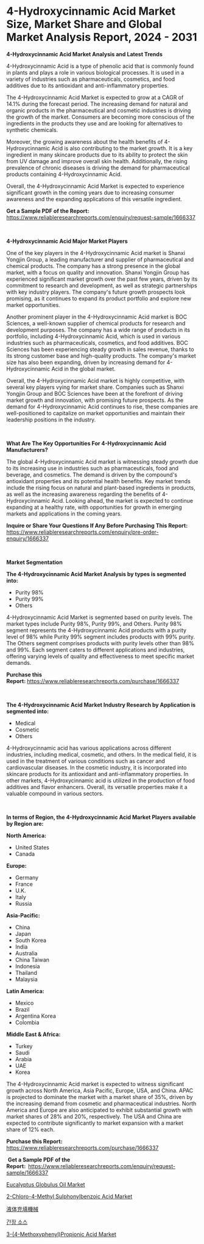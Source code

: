<p><h1>4-Hydroxycinnamic Acid Market Size, Market Share and Global Market Analysis Report, 2024 - 2031</h1></p><p><strong>4-Hydroxycinnamic Acid Market Analysis and Latest Trends</strong></p>
<p><p>4-Hydroxycinnamic Acid is a type of phenolic acid that is commonly found in plants and plays a role in various biological processes. It is used in a variety of industries such as pharmaceuticals, cosmetics, and food additives due to its antioxidant and anti-inflammatory properties.</p><p>The 4-Hydroxycinnamic Acid Market is expected to grow at a CAGR of 14.1% during the forecast period. The increasing demand for natural and organic products in the pharmaceutical and cosmetic industries is driving the growth of the market. Consumers are becoming more conscious of the ingredients in the products they use and are looking for alternatives to synthetic chemicals.</p><p>Moreover, the growing awareness about the health benefits of 4-Hydroxycinnamic Acid is also contributing to the market growth. It is a key ingredient in many skincare products due to its ability to protect the skin from UV damage and improve overall skin health. Additionally, the rising prevalence of chronic diseases is driving the demand for pharmaceutical products containing 4-Hydroxycinnamic Acid.</p><p>Overall, the 4-Hydroxycinnamic Acid Market is expected to experience significant growth in the coming years due to increasing consumer awareness and the expanding applications of this versatile ingredient.</p></p>
<p><strong>Get a Sample PDF of the Report:&nbsp;</strong> <a href="https://www.reliableresearchreports.com/enquiry/request-sample/1666337">https://www.reliableresearchreports.com/enquiry/request-sample/1666337</a></p>
<p>&nbsp;</p>
<p><strong>4-Hydroxycinnamic Acid Major Market Players</strong></p>
<p><p>One of the key players in the 4-Hydroxycinnamic Acid market is Shanxi Yongjin Group, a leading manufacturer and supplier of pharmaceutical and chemical products. The company has a strong presence in the global market, with a focus on quality and innovation. Shanxi Yongjin Group has experienced significant market growth over the past few years, driven by its commitment to research and development, as well as strategic partnerships with key industry players. The company's future growth prospects look promising, as it continues to expand its product portfolio and explore new market opportunities.</p><p>Another prominent player in the 4-Hydroxycinnamic Acid market is BOC Sciences, a well-known supplier of chemical products for research and development purposes. The company has a wide range of products in its portfolio, including 4-Hydroxycinnamic Acid, which is used in various industries such as pharmaceuticals, cosmetics, and food additives. BOC Sciences has been experiencing steady growth in sales revenue, thanks to its strong customer base and high-quality products. The company's market size has also been expanding, driven by increasing demand for 4-Hydroxycinnamic Acid in the global market.</p><p>Overall, the 4-Hydroxycinnamic Acid market is highly competitive, with several key players vying for market share. Companies such as Shanxi Yongjin Group and BOC Sciences have been at the forefront of driving market growth and innovation, with promising future prospects. As the demand for 4-Hydroxycinnamic Acid continues to rise, these companies are well-positioned to capitalize on market opportunities and maintain their leadership positions in the industry.</p></p>
<p>&nbsp;</p>
<p><strong>What Are The Key Opportunities For 4-Hydroxycinnamic Acid Manufacturers?</strong></p>
<p><p>The global 4-Hydroxycinnamic Acid market is witnessing steady growth due to its increasing use in industries such as pharmaceuticals, food and beverage, and cosmetics. The demand is driven by the compound's antioxidant properties and its potential health benefits. Key market trends include the rising focus on natural and plant-based ingredients in products, as well as the increasing awareness regarding the benefits of 4-Hydroxycinnamic Acid. Looking ahead, the market is expected to continue expanding at a healthy rate, with opportunities for growth in emerging markets and applications in the coming years.</p></p>
<p><strong>Inquire or Share Your Questions If Any Before Purchasing This Report:</strong> <a href="https://www.reliableresearchreports.com/enquiry/pre-order-enquiry/1666337">https://www.reliableresearchreports.com/enquiry/pre-order-enquiry/1666337</a></p>
<p>&nbsp;</p>
<p><strong>Market Segmentation</strong></p>
<p><strong>The 4-Hydroxycinnamic Acid Market Analysis by types is segmented into:</strong></p>
<p><ul><li>Purity 98%</li><li>Purity 99%</li><li>Others</li></ul></p>
<p><p>4-Hydroxycinnamic Acid Market is segmented based on purity levels. The market types include Purity 98%, Purity 99%, and Others. Purity 98% segment represents the 4-Hydroxycinnamic Acid products with a purity level of 98% while Purity 99% segment includes products with 99% purity. The Others segment comprises products with purity levels other than 98% and 99%. Each segment caters to different applications and industries, offering varying levels of quality and effectiveness to meet specific market demands.</p></p>
<p><strong>Purchase this Report:&nbsp;</strong><a href="https://www.reliableresearchreports.com/purchase/1666337">https://www.reliableresearchreports.com/purchase/1666337</a></p>
<p>&nbsp;</p>
<p><strong>The 4-Hydroxycinnamic Acid Market Industry Research by Application is segmented into:</strong></p>
<p><ul><li>Medical</li><li>Cosmetic</li><li>Others</li></ul></p>
<p><p>4-Hydroxycinnamic acid has various applications across different industries, including medical, cosmetic, and others. In the medical field, it is used in the treatment of various conditions such as cancer and cardiovascular diseases. In the cosmetic industry, it is incorporated into skincare products for its antioxidant and anti-inflammatory properties. In other markets, 4-Hydroxycinnamic acid is utilized in the production of food additives and flavor enhancers. Overall, its versatile properties make it a valuable compound in various sectors.</p></p>
<p>&nbsp;</p>
<p><strong>In terms of Region, the 4-Hydroxycinnamic Acid Market Players available by Region are:</strong></p>
<p>
    <p> <strong> North America: </strong>
        <ul>
            <li>United States</li>
            <li>Canada</li>
        </ul>
        </p> 
    <p> <strong> Europe: </strong>
        <ul>
            <li>Germany</li>
            <li>France</li>
            <li>U.K.</li>
            <li>Italy</li>
            <li>Russia</li>
        </ul>
        </p> 
    <p> <strong> Asia-Pacific: </strong>
        <ul>
            <li>China</li>
            <li>Japan</li>
            <li>South Korea</li>
            <li>India</li>
            <li>Australia</li>
            <li>China Taiwan</li>
            <li>Indonesia</li>
            <li>Thailand</li>
            <li>Malaysia</li>
        </ul>
        </p> 
    <p> <strong> Latin America: </strong>
        <ul>
            <li>Mexico</li>
            <li>Brazil</li>
            <li>Argentina Korea</li>
            <li>Colombia</li>
        </ul>
        </p> 
    <p> <strong> Middle East & Africa: </strong>
        <ul>
            <li>Turkey</li>
            <li>Saudi</li>
            <li>Arabia</li>
            <li>UAE</li>
            <li>Korea</li>
        </ul>
    </p>
    </p>
<p><p>The 4-Hydroxycinnamic Acid market is expected to witness significant growth across North America, Asia Pacific, Europe, USA, and China. APAC is projected to dominate the market with a market share of 35%, driven by the increasing demand from cosmetic and pharmaceutical industries. North America and Europe are also anticipated to exhibit substantial growth with market shares of 28% and 20%, respectively. The USA and China are expected to contribute significantly to market expansion with a market share of 12% each.</p></p>
<p><strong>Purchase this Report: </strong><a href="https://www.reliableresearchreports.com/purchase/1666337">https://www.reliableresearchreports.com/purchase/1666337</a></p>
<p>&nbsp;<strong>Get a Sample PDF of the Report:&nbsp;&nbsp;</strong><a href="https://www.reliableresearchreports.com/enquiry/request-sample/1666337">https://www.reliableresearchreports.com/enquiry/request-sample/1666337</a></p>
<p><strong></strong></p>
<p><p><a href="https://issuu.com/reportprime-2/docs/eucalyptus-globulus-oil-market-size-2030.pptx">Eucalyptus Globulus Oil Market</a></p><p><a href="https://github.com/wwwkeltoum/Market-Research-Report-List-2/blob/main/2-chloro-4-methyl-sulphonylbenzoic-acid-market.md">2-Chloro-4-Methyl Sulphonylbenzoic Acid Market</a></p><p><a href="https://github.com/vhemk0794148/Market-Research-Report-List-1/blob/main/1433695377.md">液体充填機械</a></p><p><a href="https://github.com/vss5505pa7z1p/Market-Research-Report-List-1/blob/main/58651629.md">간장 소스</a></p><p><a href="https://github.com/gamblestampleyjenny50m5sl6/Market-Research-Report-List-1/blob/main/3-4-methoxyphenylpropionic-acid-market.md">3-(4-Methoxyphenyl)Propionic Acid Market</a></p></p>